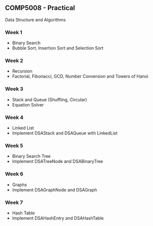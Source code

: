 ## COMP5008 - Practical
Data Structure and Algorithms

### Week 1
- Binary Search 
- Bubble Sort, Insertion Sort and Selection Sort

### Week 2
- Recursion
- Factorial, Fibonacci, GCD, Number Conversion and Towers of Hanoi

### Week 3
- Stack and Queue (Shuffling, Circular)
- Equation Solver

### Week 4 
- Linked List
- Implement DSAStack and DSAQueue with LinkedList

### Week 5
- Binary Search Tree
- Implement DSATreeNode and DSABinaryTree

### Week 6
- Graphs
- Implement DSAGraphNode and DSAGraph

### Week 7
- Hash Table
- Implement DSAHashEntry and DSAHashTable